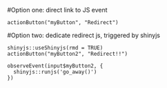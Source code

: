 #Option one: direct link to JS event
<script type="text/javascript">
    document.getElementById("myButton").onclick = function () {
        location.href = "http://www.google.com";
    };
</script>

```{r, echo=F}
actionButton("myButton", "Redirect")
```

#Option two: dedicate redirect js, triggered by shinyjs
<script type="text/javascript">
    go_away = function () {
        location.href = "http://www.google.com";
    };
</script> 

```{r, echo=F}
shinyjs::useShinyjs(rmd = TRUE)
actionButton("myButton2", "Redirect!!")

observeEvent(input$myButton2, {
  shinyjs::runjs('go_away()')
})

```

